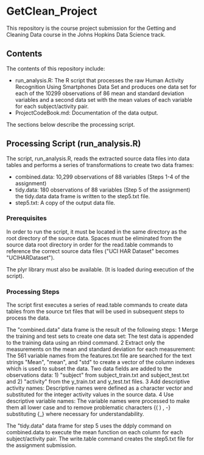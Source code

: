 GetClean_Project
================

This repository is the course project submission for the Getting and Cleaning Data course in the Johns Hopkins Data Science track. 

## Contents
The contents of this repository include:

- run_analysis.R: The R script that processes the raw Human Activity Recognition Using Smartphones Data Set and produces one data set for each of the 10299 observations of 86 mean and standard deviation variables and a second data set with the mean values of each variable for each subject/activity pair.
- ProjectCodeBook.md: Documentation of the data output.

The sections below describe the processing script.

## Processing Script (run_analysis.R)
The script, run_analysis.R, reads the extracted source data files into data tables and performs a series of transformations to create two data frames:
- combined.data: 10,299 observations of 88 variables (Steps 1-4 of the assignment)
- tidy.data: 180 observations of 88 variables (Step 5 of the assignment)
the tidy.data data frame is written to the step5.txt file.
- step5.txt: A copy of the output data file. 

### Prerequisites
In order to run the script, it must be located in the same directory as the root directory of the
source data. Spaces must be eliminated from the source data root directory in order for the read.table
commands to reference the correct source data files ("UCI HAR Dataset" becomes "UCIHARDataset").

The plyr library must also be available. (It is loaded during execution of the script).

### Processing Steps
The script first executes a series of read.table commands to create data tables from the source txt files
that will be used in subsequent steps to process the data.

The "combined.data" data frame is the result of the following steps:
1 Merge the training and test sets to create one data set: The test data is appended to the training data using an rbind command.
2 Extract only the measurements on the mean and standard deviation for each measurement: The 561 variable names from the features.txt file are searched for the text strings "Mean", "mean", and "std" to create a vector of the column indexes which is used to subset the data. Two data fields are added to the observations data: 1) "subject" from subject_train.txt and subject_test.txt and 2) "activity" from the y_train.txt and y_test.txt files.
3 Add descriptive activity names: Descriptive names were defined as a character vector and substituted for the integer activity values in the source data.
4 Use descriptive variable names: The variable names were processed to make them all lower case and to remove problematic characters {( ) , -} substituting {_} where necessary for understandability.

The "tidy.data" data frame for step 5 uses the ddply command on combined.data to execute the mean 
function on each column for each subject/activity pair. The write.table command creates the step5.txt file
for the assignment submission.